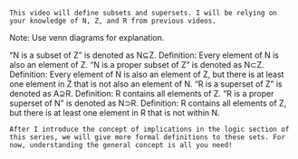 	This video will define subsets and supersets. I will be relying on your knowledge of N, Z, and R from previous videos.
Note: Use venn diagrams for explanation.


“N is a subset of Z” is denoted as N⊆Z.
	Definition: Every element of N is also an element of Z.
“N is a proper subset of Z” is denoted as N⊂Z.
	Definition: Every element of N is also an element of Z, but there is at least one 		element in Z that is not also an element of N.
“R is a superset of Z” is denoted as A⊇R.
	Definition: R contains all elements of Z.
“R is a proper superset of N” is denoted as N⊃R.
	Definition: R contains all elements of Z, but there is at least one element in R that 	is not within N.


	After I introduce the concept of implications in the logic section of this series, we will give more formal definitions to these sets. For now, understanding the general concept is all you need!
